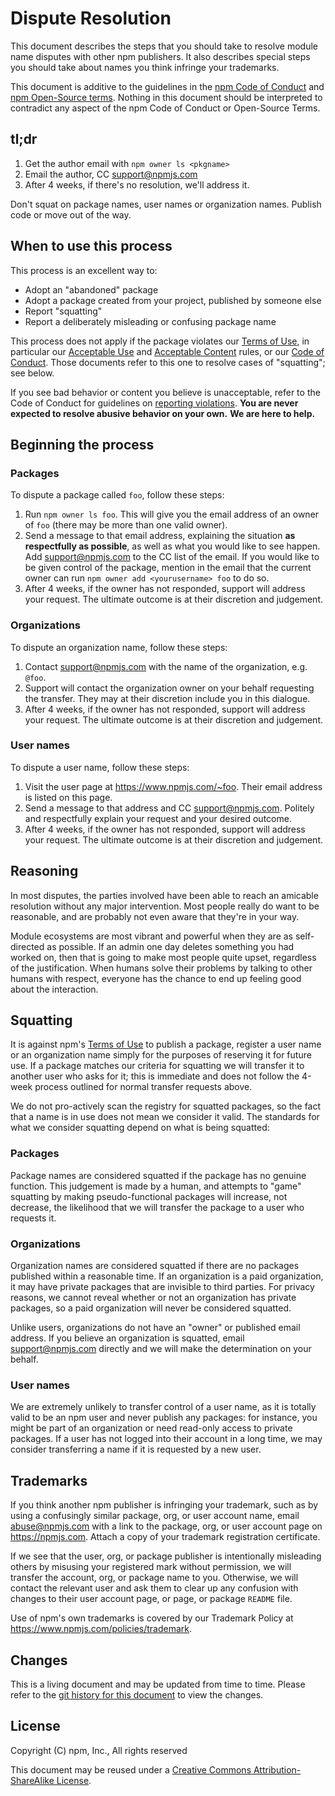 # Dispute Resolution

This document describes the steps that you should take to resolve module
name disputes with other npm publishers.  It also describes special steps
you should take about names you think infringe your trademarks.

This document is additive to the guidelines in the
[npm Code of Conduct](https://www.npmjs.com/policies/conduct) and
[npm Open-Source terms](https://www.npmjs.com/policies/open-source-terms).
Nothing in this document should be interpreted to contradict any aspect
of the npm Code of Conduct or Open-Source Terms.

## tl;dr

1. Get the author email with `npm owner ls <pkgname>`
2. Email the author, CC <support@npmjs.com>
3. After 4 weeks, if there's no resolution, we'll address it.

Don't squat on package names, user names or organization names.
Publish code or move out of the way.

## When to use this process

This process is an excellent way to:

* Adopt an "abandoned" package
* Adopt a package created from your project, published by someone else
* Report "squatting"
* Report a deliberately misleading or confusing package name

This process does not apply if the package violates our
[Terms of Use](https://www.npmjs.com/policies/open-source-terms),
in particular our
[Acceptable Use](https://www.npmjs.com/policies/open-source-terms#acceptable-use)
and [Acceptable Content](https://www.npmjs.com/policies/open-source-terms)
rules, or our [Code of Conduct](https://www.npmjs.com/policies/conduct).
Those documents refer to this one to resolve cases of "squatting"; see
below.

If you see bad behavior or content you believe is unacceptable, refer to
the Code of Conduct for guidelines on
[reporting violations](https://www.npmjs.com/policies/conduct#reporting-violations-of-this-code-of-conduct).
**You are never expected to resolve abusive behavior on your own.**
**We are here to help.**

## Beginning the process

### Packages

To dispute a package called `foo`, follow these steps:

1. Run `npm owner ls foo`.  This will give you the email address of
   an owner of `foo` (there may be more than one valid owner).
2. Send a message to that email address, explaining the situation
   **as respectfully as possible**, as well as what you would like
   to see happen. Add <support@npmjs.com> to the CC list of the email.
   If you would like to be given control of the package, mention
   in the email that the current owner can run
   `npm owner add <yourusername> foo` to do so.
3. After 4 weeks, if the owner has not responded, support will address your request. The ultimate outcome is at their discretion and judgement.

### Organizations

To dispute an organization name, follow these steps:

1. Contact support@npmjs.com with the name of the organization, e.g. `@foo`.
2. Support will contact the organization owner on your behalf requesting
   the transfer. They may at their discretion include you in this dialogue.
3. After 4 weeks, if the owner has not responded, support will address your request. The ultimate outcome is at their discretion and judgement.

### User names

To dispute a user name, follow these steps:

1. Visit the user page at <https://www.npmjs.com/~foo>. Their email address is listed on this page.
2. Send a message to that address and CC <support@npmjs.com>. Politely and respectfully explain your request and your desired outcome.
3. After 4 weeks, if the owner has not responded, support will address your request. The ultimate outcome is at their discretion and judgement.


## Reasoning

In most disputes, the parties involved have been able
to reach an amicable resolution without any major intervention. Most
people really do want to be reasonable, and are probably not even
aware that they're in your way.

Module ecosystems are most vibrant and powerful when they are as
self-directed as possible.  If an admin one day deletes something you
had worked on, then that is going to make most people quite upset,
regardless of the justification.  When humans solve their problems by
talking to other humans with respect, everyone has the chance to end
up feeling good about the interaction.

## Squatting

It is against npm's
[Terms of Use](https://www.npmjs.com/policies/open-source-terms#acceptable-content)
to publish a package, register a user name or an organization name
simply for the purposes of reserving it for future use. If a package
matches our criteria for squatting we will transfer it to another 
user who asks for it; this is immediate and does not follow the 
4-week process outlined for normal transfer requests above.

We do not pro-actively scan the registry for squatted packages, so
the fact that a name is in use does not mean we consider it valid.
The standards for what we consider squatting depend on what is being
squatted:

### Packages

Package names are considered squatted if the package has no genuine
function. This judgement is made by a human, and attempts to "game"
squatting by making pseudo-functional packages will increase, not
decrease, the likelihood that we will transfer the package to a user
who requests it.

### Organizations

Organization names are considered squatted if there are no packages
published within a reasonable time. If an organization is a paid
organization, it may have private packages that are invisible to
third parties. For privacy reasons, we cannot reveal whether or not
an organization has private packages, so a paid organization will
never be considered squatted.

Unlike users, organizations do not have an "owner" or published
email address. If you believe an organization is squatted, email
<support@npmjs.com> directly and we will make the determination 
on your behalf.

### User names

We are extremely unlikely to transfer control of a user name, as it
is totally valid to be an npm user and never publish any packages:
for instance, you might be part of an organization or need read-only
access to private packages. If a user has not logged into their account
in a long time, we may consider transferring a name if it is requested
by a new user.


## Trademarks

If you think another npm publisher is infringing your trademark, such
as by using a confusingly similar package, org, or user account name,
email <abuse@npmjs.com> with a link to the package, org, or user account
page on <https://npmjs.com>.  Attach a copy of your trademark registration
certificate.

If we see that the user, org, or package publisher is intentionally
misleading others by misusing your registered mark without permission,
we will transfer the account, org, or package name to you.  Otherwise, we
will contact the relevant user and ask them to clear up any confusion with
changes to their user account page, or page, or package `README` file.

Use of npm's own trademarks is covered by our Trademark Policy at
<https://www.npmjs.com/policies/trademark>.

## Changes

This is a living document and may be updated from time to time.
Please refer to the [git history for this
document](https://github.com/npm/policies/commits/master/disputes.md)
to view the changes.

## License

Copyright (C) npm, Inc., All rights reserved

This document may be reused under a [Creative Commons
Attribution-ShareAlike
License](https://creativecommons.org/licenses/by-sa/4.0/).
